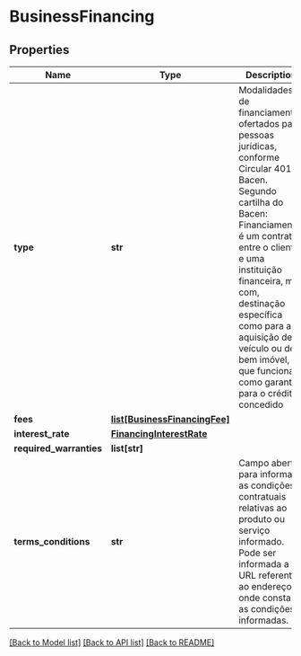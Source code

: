 # BusinessFinancing

## Properties
Name | Type | Description | Notes
------------ | ------------- | ------------- | -------------
**type** | **str** | Modalidades de financiamentos ofertados para pessoas jurídicas, conforme Circular 4015-Bacen. Segundo cartilha do Bacen: Financiamento é um contrato entre o cliente e uma instituição financeira, mas com, destinação específica como para a aquisição de veículo ou de bem imóvel, que funcionam como garantia para o crédito concedido | 
**fees** | [**list[BusinessFinancingFee]**](BusinessFinancingFee.md) |  | 
**interest_rate** | [**FinancingInterestRate**](FinancingInterestRate.md) |  | 
**required_warranties** | **list[str]** |  | 
**terms_conditions** | **str** | Campo aberto para informar as condições contratuais relativas ao produto ou serviço informado. Pode ser informada a URL referente ao endereço onde constam as condições informadas. | [optional] 

[[Back to Model list]](../README.md#documentation-for-models) [[Back to API list]](../README.md#documentation-for-api-endpoints) [[Back to README]](../README.md)

